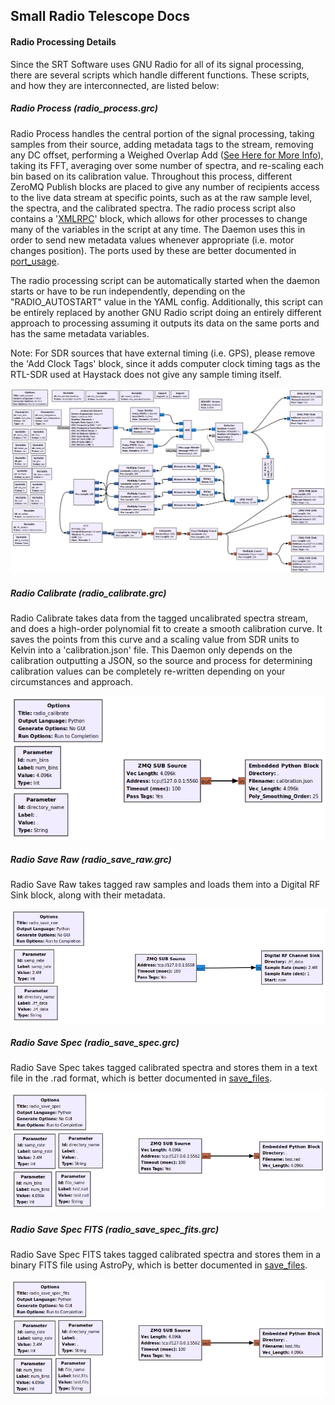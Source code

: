 ## Small Radio Telescope Docs
#### Radio Processing Details

Since the SRT Software uses GNU Radio for all of its signal processing, there are several scripts which handle different functions.  These scripts, and how they are interconnected, are listed below:

##### Radio Process (radio_process.grc)

Radio Process handles the central portion of the signal processing, taking samples from their source, adding metadata tags to the stream, removing any DC offset, performing a Weighed Overlap Add ([See Here for More Info](https://astropeiler.de/sites/default/files/EUCARA2018_Dwingeloo_goes_SDR.pdf)), taking its FFT, averaging over some number of spectra, and re-scaling each bin based on its calibration value.  Throughout this process, different ZeroMQ Publish blocks are placed to give any number of recipients access to the live data stream at specific points, such as at the raw sample level, the spectra, and the calibrated spectra.  The radio process script also contains a '[XMLRPC](https://wiki.gnuradio.org/index.php/XMLRPC_Server)' block, which allows for other processes to change many of the variables in the script at any time.  The Daemon uses this in order to send new metadata values whenever appropriate (i.e. motor changes position).  The ports used by these are better documented in [port_usage](port_usage.md).

The radio processing script can be automatically started when the daemon starts or have to be run independently, depending on the "RADIO_AUTOSTART" value in the YAML config.  Additionally, this script can be entirely replaced by another GNU Radio script doing an entirely different approach to processing assuming it outputs its data on the same ports and has the same metadata variables.

Note: For SDR sources that have external timing (i.e. GPS), please remove the 'Add Clock Tags' block, since it adds computer clock timing tags as the RTL-SDR used at Haystack does not give any sample timing itself.

![Radio Process](images/radio_process.png)

##### Radio Calibrate (radio_calibrate.grc)

Radio Calibrate takes data from the tagged uncalibrated spectra stream, and does a high-order polynomial fit to create a smooth calibration curve.  It saves the points from this curve and a scaling value from SDR units to Kelvin into a 'calibration.json' file.  This Daemon only depends on the calibration outputting a JSON, so the source and process for determining calibration values can be completely re-written depending on your circumstances and approach.

![Radio Calibrate](images/radio_calibrate.png)

##### Radio Save Raw (radio_save_raw.grc)

Radio Save Raw takes tagged raw samples and loads them into a Digital RF Sink block, along with their metadata.

![Radio Save Raw](images/radio_save_raw.png)

##### Radio Save Spec (radio_save_spec.grc)

Radio Save Spec takes tagged calibrated spectra and stores them in a text file in the .rad format, which is better documented in [save_files](save_files.md).

![Radio Save Spec](images/radio_save_spec.png)

##### Radio Save Spec FITS (radio_save_spec_fits.grc)

Radio Save Spec FITS takes tagged calibrated spectra and stores them in a binary FITS file using AstroPy, which is better documented in [save_files](save_files.md).

![Radio Save Spec FITS](images/radio_save_spec_fits.png)
